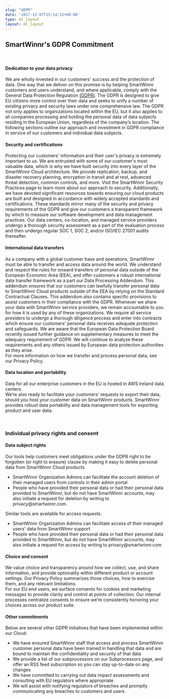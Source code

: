 ```yaml
---
slug: "GDPR"
date: '2017-12-07T15:14:32+08:00'
type: ml_layout
layout: ml_layout
---
```


<section class="">
  <div class="padding50 ml-pure-white-background">
    <div class="row ml_div_contents_in_center ">
      <div class="col-lg-8 col-md-12 col-sm-12 col-xs-12">
        <h2><b>SmartWinnr's GDPR Commitment</b></h2><br>
        <div>
          <h4><b>Dedication to your data privacy </b></h4>
          <p>
          We are wholly invested in our customers' success and the protection of data. One way that we deliver on this promise is by helping SmartWinnr customers and users understand, and where applicable, comply with the General Data Protection Regulation <a href="" target="https://ec.europa.eu/commission/priorities/justice-and-fundamental-rights/data-protection/2018-reform-eu-data-protection-rules_en" class="ml_custom_link">(GDPR)</a>. The GDPR is designed to give EU citizens more control over their data and seeks to unify a number of existing privacy and security laws under one comprehensive law. The GDPR not only applies to organizations located within the EU, but it also applies to all companies processing and holding the personal data of data subjects residing in the European Union, regardless of the company’s location.
          The following sections outline our approach and investment in GDPR compliance in service of our customers and individual data subjects.
          </p>
      </div>
        <div>
          <h4><b>Security and certifications</b></h4>
          <p>
            Protecting our customers' information and their user's privacy is extremely important to us. We are entrusted with some of our customer's most valuable data, which is why we have built security into every layer of the SmartWinnr Cloud architecture. We provide replication, backup, and disaster recovery planning, encryption in transit and at rest, advanced threat detection, common controls, and more. Visit the SmartWinnr Security Practices page to learn more about our approach to security.
            Additionally, we have devoted significant resources towards ensuring our cloud products are built and designed in accordance with widely accepted standards and certifications. These standards mirror many of the security and privacy requirements of the GDPR and give our customers a transparent framework by which to measure our software development and data management practices. Our data centers, co-location, and managed service providers undergo a thorough security assessment as a part of the evaluation process and then undergo regular SOC 1, SOC 2, and/or ISO/IEC 27001 audits thereafter.
          </p>
      </div>
      <div>
          <h4><b>International data transfers</b></h4>
          <p>
             As a company with a global customer base and operations, SmartWinnr must be able to transfer and access data around the world. We understand and respect the rules for onward transfers of personal data outside of the European Economic Area (EEA), and offer customers a robust international data transfer framework as a part our Data Processing Addendum. This addendum ensures that our customers can lawfully transfer personal data to SmartWinnr Cloud products outside of the EEA by relying on the Standard Contractual Clauses. This addendum also contains specific provisions to assist customers in their compliance with the GDPR.
            Whenever we share your data with SmartWinnr service providers, we remain accountable to you for how it is used by any of these organizations. We require all service providers to undergo a thorough diligence process and enter into contracts which ensure our customers' personal data receives adequate protection and safeguards. We are aware that the European Data Protection Board recently issued further guidance on supplementary measures to meet the adequacy requirement of GDPR. We will continue to analyze these requirements and any others issued by European data protection authorities as they arise.
            <br>
              For more information on how we transfer and process personal data, see our Privacy Policy.
          </p>
      </div>
      <div>
          <h4><b>Data location and portability</b></h4>
          <p>
            Data for all our enterprise customers in the EU is hosted in AWS Ireland data centers.
            <br>
            We’re also ready to facilitate your customers’ requests to export their data, should you host your customer data on SmartWinnr products. SmartWinnr provides robust data portability and data management tools for exporting product and user data.
          </p>
      </div>
      <br>
    <h3><b>Individual privacy rights and consent</b></h3>
     <div>
      <h4><b>Data subject rights</b></h4>
          <p>
            Our tools help customers meet obligations under the GDPR right to be forgotten (or right to erasure) clause by making it easy to delete personal data from SmartWinnr Cloud products
          <ul>
            <li> SmartWinnr Organization Admins can facilitate the account deletion of their managed users from controls in their admin portal</li>
            <li>People who have provided their personal data or had their personal data provided to SmartWinnr, but do not have SmartWinnr accounts, may also initiate a request for deletion by writing to privacy@smartwinnr.com.</li>
          </ul>  
            Similar tools are available for access requests.
          <br>
          <ul>
            <li>SmartWinnr Organization Admins can facilitate access of their managed users' data from SmartWinnr support</li>
            <li>People who have provided their personal data or had their personal data provided to SmartWinnr, but do not have SmartWinnr accounts, may also initiate a request for access by writing to privacy@smartwinnr.com</li>
          </ul>
       </p>
      </div>
        <div>
      <h4><b>Choice and consent</b></h4>
          <p>
            We value choice and transparency around how we collect, use, and share information, and provide optionality within different product or account settings. Our Privacy Policy summarizes those choices, how to exercise them, and any relevant limitations.
            <br>
            For our EU end users, we surface consents for cookies and marketing messages to provide clarity and control at points of collection. Our internal processes centralize consents to ensure we’re consistently honoring your choices across our product suite.
          </p>
          </div>
        <div>
      <h4><b>  Other commitments</b></h4>
          <p>       
        Below are several other GDPR initiatives that have been implemented within our Cloud:
        </p>
        <ul>
            <li>We have ensured SmartWinnr staff that access and process SmartWinnr customer personal data have been trained in handling that data and are bound to maintain the confidentiality and security of that data</li>
          <li>We provide a list of our subprocessors on our Subprocessors page, and offer an RSS feed subscription so you can stay up-to-date on any changes</li>
          <li>We have committed to carrying out data impact assessments and consulting with EU regulators where appropriate</li>
          <li>We will assist with notifying regulators of breaches and promptly communicating any breaches to customers and users</li>
        </ul>
</div>
      </div>
    </div>
  </div>
</section>
